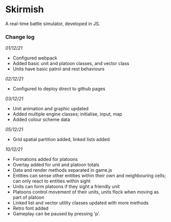 # Skirmish

A real-time battle simulator, developed in JS.

### Change log

*01/12/21*
- Configured webpack
- Added basic unit and platoon classes, and vector class
- Units have basic patrol and rest behaviours

*02/12/21*
- Configured to deploy direct to github pages

*03/12/21*
- Unit animation and graphic updated
- Added multiple engine classes; initialise, input, map
- Added colour scheme data

*05/12/21*
- Grid spatial partition added, linked lists added

*10/12/21*
- Formations added for platoons
- Overlay added for unit and platoon totals
- Data and render methods separated in game.js
- Entities can sense other entities within their own and neighbouring cells; can only react to entities within sight
- Units can form platoons if they sight a friendly unit
- Platoons control movement of their units, units flock when moving as part of platoon
- Linked list and vector utility classes updated with more methods
- Retro font added
- Gameplay can be paused by pressing 'p'.
